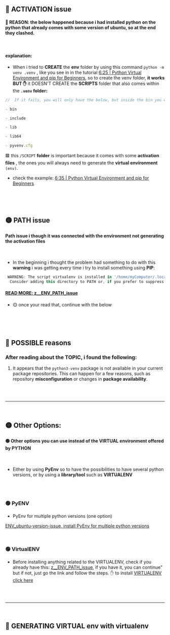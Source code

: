 
## 🔴 ACTIVATION issue

#### 🌈 REASON: the below happened because i had installed python on the python that already comes with some version of ubuntu, so at the end they clashed.

<br>

#### explanation:

- When i tried to **CREATE** the **env** folder by using this command `python -m venv .venv` , like you see in in the tutorial [6:25 | Python Virtual Environment and pip for Beginners](https://youtu.be/eDe-z2Qy9x4?si=lsQnQ4eoy07Caa1v&t=385), so to create the venv folder, **it works BUT ✋** it DOESN'T CREATE the **SCRIPTS** folder that also comes within the **`.venv` folder:**

```javascript
//  If it fails, you will only have the below, but inside the bin you will only have some binary python files, not the activation & pip files, such as: pthon and python3

- bin

- include

- lib

- lib64

- pyvenv.cfg
```



🟥 this `/SCRIPT` **folder** is important because it comes with some **activation files** , the ones you will always need to generate the **virtual environment** `(env)`.

- check the example: [6:35 | Python Virtual Environment and pip for Beginners](https://youtu.be/eDe-z2Qy9x4?si=3Bg6wM1cXGlaqqh-&t=395)

<br>

<br>
<br>

## 🟡 PATH issue

#### Path issue i though it was connected with the environment not generating the activation files

<br>

- In the beginning i thought the problem had something to do with this **warning** i was getting every time i try to install something using **PIP**:

```javascript
 WARNING: The script virtualenv is installed in '/home/myComputer/.local/bin' which is not on PATH.
  Consider adding this directory to PATH or, if you prefer to suppress this warning, use --no-warn-script-location.

```

#### [READ MORE: z\_\_ENV_PATH_issue](../z__ENV_PATH_issue.md)

- 🟡 once your read that, continue with the below

<br>
<br>

<br>



## 🔴 POSSIBLE reasons


### After reading about the TOPIC, i found the following:

1. It appears that the `python3-venv` package is not available in your current package repositories. This can happen for a few reasons, such as repository **misconfiguration** or changes in **package availability**.

<br>
<br>

---

<br>

## 🟡 Other Options:


####  🟢 Other options you can use instead of the VIRTUAL environment offered by PYTHON

<br>

- Either by using **PyEnv** so to have the possibilities to have several python versions, or by using a **library/tool** such as **VIRTUALENV**

<br>
<br>


### 🟢 PyENV

- PyEnv for multiple python versions (one option)

[ENV_ubuntu-version-issue, install PyEnv for multiple python versions](../z__ENV_ubuntu-version-issue.md)

 <br>

### 🟢 VirtualENV

- Before installing anything related to the VIRTUALENV, check if you already have this: [z\_\_ENV_PATH_issue](../z__ENV_PATH_issue.md), if you have it, you can continue" but if not, just go the link and follow the steps. ✋ to install [VIRTUALENV click here](../z__ENV_VIRTUALENV%20.md)

<br>
<br>

---

<br>


## 🌈 GENERATING VIRTUAL env with virtualenv